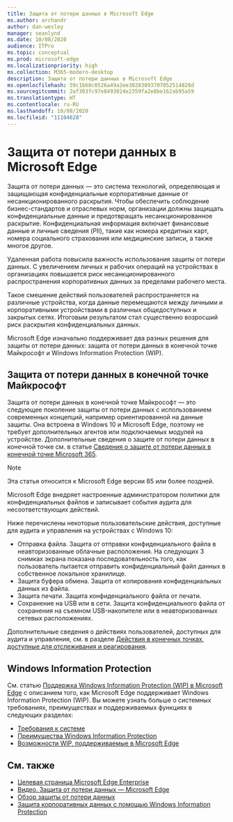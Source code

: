 ```yaml
---
title: Защита от потери данных в Microsoft Edge
ms.author: archandr
author: dan-wesley
manager: seanlynd
ms.date: 10/08/2020
audience: ITPro
ms.topic: conceptual
ms.prod: microsoft-edge
ms.localizationpriority: high
ms.collection: M365-modern-desktop
description: Защита от потери данных в Microsoft Edge
ms.openlocfilehash: 59c1b68c0526a49a2ee30283893707852514828d
ms.sourcegitcommit: 2af303fc97e8493024e2359fa2e8be162ab95a59
ms.translationtype: HT
ms.contentlocale: ru-RU
ms.lasthandoff: 10/08/2020
ms.locfileid: "11104628"
---
```

# Защита от потери данных в Microsoft Edge

Защита от потери данных — это система технологий, определяющая и защищающая конфиденциальные корпоративные данные от несанкционированного раскрытия. Чтобы обеспечить соблюдение бизнес-стандартов и отраслевых норм, организации должны защищать конфиденциальные данные и предотвращать несанкционированное раскрытие. Конфиденциальная информация включает финансовые данные и личные сведения (PII), такие как номера кредитных карт, номера социального страхования или медицинские записи, а также многое другое.

Удаленная работа повысила важность использования защиты от потери данных. С увеличением личных и рабочих операций на устройствах в организациях повышается риск несанкционированного распространения корпоративных данных за пределами рабочего места.

Такое смешение действий пользователей распространяется на различные устройства, когда данные перемещаются между личными и корпоративными устройствами в различных общедоступных и закрытых сетях. Итоговым результатом стал существенно возросший риск раскрытия конфиденциальных данных.

Microsoft Edge изначально поддерживает два разных решения для защиты от потери данных: защита от потери данных в конечной точке Майкрософт и Windows Information Protection (WIP).

## Защита от потери данных в конечной точке Майкрософт

Защита от потери данных в конечной точке Майкрософт — это следующее поколение защиты от потери данных с использованием современных концепций, например ориентированной на данные защиты. Она встроена в Windows 10 и Microsoft Edge, поэтому не требует дополнительных агентов или подключаемых модулей на устройстве. Дополнительные сведения о защите от потери данных в конечной точке см. в статье [Сведения о защите от потери данных в конечной точке Microsoft 365](https://docs.microsoft.com/microsoft-365/compliance/endpoint-dlp-learn-about?view=o365-worldwide).

> [!NOTE]
> Эта статья относится к Microsoft Edge версии 85 или более поздней.

Microsoft Edge внедряет настроенные администратором политики для конфиденциальных файлов и записывает события аудита для несоответствующих действий.

Ниже перечислены некоторые пользовательские действия, доступные для аудита и управления на устройствах с Windows 10:

- Отправка файла. Защита от отправки конфиденциального файла в неавторизованные облачные расположения. На следующих 3 снимках экрана показана последовательность того, как пользователь пытается отправить конфиденциальный файл данных в собственное локальное хранилище.
- Защита буфера обмена. Защита от копирования конфиденциальных данных из файла.
- Защита печати. Защита конфиденциального файла от печати.
- Сохранение на USB или в сети. Защита конфиденциального файла от сохранения на съемном USB-накопителе или в неавторизованных сетевых расположениях.

Дополнительные сведения о действиях пользователей, доступных для аудита и управления, см. в разделе [Действия в конечных точках, доступные для отслеживания и реагирования](https://docs.microsoft.com/microsoft-365/compliance/endpoint-dlp-learn-about?view=o365-worldwide#endpoint-activities-you-can-monitor-and-take-action-on).

## Windows Information Protection

См. статью [Поддержка Windows Information Protection (WIP) в Microsoft Edge](https://docs.microsoft.com/deployedge/microsoft-edge-security-windows-information-protection) с описанием того, как Microsoft Edge поддерживает Windows Information Protection (WIP). Вы можете узнать больше о системных требованиях, преимуществах и поддерживаемых функциях в следующих разделах:

- [Требования к системе](https://docs.microsoft.com/deployedge/:microsoft-edge-security-windows-information-protection#system-requirements)
- [Преимущества Windows Information Protection](https://docs.microsoft.com/deployedge/microsoft-edge-security-windows-information-protection#windows-information-protection-benefits)
- [Возможности WIP, поддерживаемые в Microsoft Edge](https://docs.microsoft.com/DeployEdge/microsoft-edge-security-windows-information-protection#wip-features-supported-in-microsoft-edge)

## См. также

- [Целевая страница Microsoft Edge Enterprise](https://aka.ms/EdgeEnterprise)
- [Видео. Защита от потери данных — Microsoft Edge](https://www.youtube.com/watch?v=dLD04U9eTqg)
- [Обзор защиты от потери данных](https://docs.microsoft.com/microsoft-365/compliance/data-loss-prevention-policies?view=o365-worldwide)
- [Защита корпоративных данных с помощью Windows Information Protection](https://docs.microsoft.com/windows/security/information-protection/windows-information-protection/protect-enterprise-data-using-wip)
